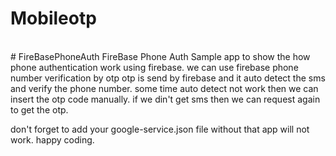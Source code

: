 # Mobileotp
<br>
# FireBasePhoneAuth
FireBase Phone Auth 
Sample app to show the how phone authentication work using firebase.
we can use firebase phone number verification by otp otp is send by firebase and it auto detect the sms and verify the phone number.
some time auto detect not work then we can insert the otp code manually.
if we din't get sms then we can request again to get the otp.

don't forget to add your google-service.json file without that app will not work.
happy coding.
